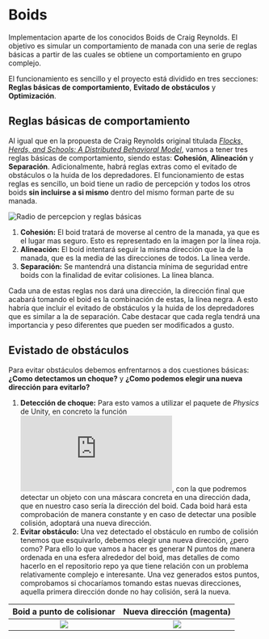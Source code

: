# Boids
Implementacion aparte de los conocidos Boids de Craig Reynolds. El objetivo es simular un comportamiento de manada con una serie de reglas básicas a 
partir de las cuales se obtiene un comportamiento en grupo complejo.

El funcionamiento es sencillo y el proyecto está dividido en tres secciones: **Reglas básicas de comportamiento**, **Evitado de obstáculos** y **Optimización**.


## Reglas básicas de comportamiento

Al igual que en la propuesta de Craig Reynolds original titulada [*Flocks, Herds, and Schools: A Distributed Behavioral Model*](https://team.inria.fr/imagine/files/2014/10/flocks-hers-and-schools.pdf),
vamos a tener tres reglas básicas de comportamiento, siendo estas: **Cohesión**, **Alineación** y **Separación**. Adicionalmente, habrá reglas extras como el evitado de obstáculos o la huida de los depredadores.
El funcionamiento de estas reglas es sencillo, un boid tiene un radio de percepción y todos los otros boids **sin incluirse a si mismo** dentro del mismo forman parte de su manada.

![Radio de percepcion y reglas básicas](https://user-images.githubusercontent.com/61519721/142773824-dfa1bb4e-5189-433f-9230-00e8e23b6d09.PNG)

1. **Cohesión:** El boid tratará de moverse al centro de la manada, ya que es el lugar mas seguro. Esto es representado en la imagen por la línea roja.
2. **Alineación:** El boid intentará seguir la misma dirección que la de la manada, que es la media de las direcciones de todos. La linea verde.
3. **Separación:** Se mantendrá una distancia mínima de seguridad entre boids con la finalidad de evitar colisiones. La línea blanca.

Cada una de estas reglas nos dará una dirección, la dirección final que acabará tomando el boid es la combinación de estas, la línea negra. A esto habría que incluir el evitado de obstáculos y la huida de los depredadores que es similar a la de separación. Cabe destacar que cada regla tendrá una importancia y peso diferentes que pueden ser modificados a gusto.

## Evistado de obstáculos

Para evitar obstáculos debemos enfrentarnos a dos cuestiones básicas: **¿Como detectamos un choque?** y **¿Como podemos elegir una nueva dirección para evitarlo?**
1. **Detección de choque:** Para esto vamos a utilizar el paquete de *Physics* de Unity, en concreto la función ![SphereCast](https://docs.unity3d.com/ScriptReference/Physics.SphereCast.html), con la que podremos detectar un objeto con una máscara concreta en una dirección dada, que en nuestro caso sería la dirección del boid. Cada boid hará esta comprobación de manera constante y en caso de detectar una posible colisión, adoptará una nueva dirección.
2. **Evitar obstáculo:** Una vez detectado el obstáculo en rumbo de colisión tenemos que esquivarlo, debemos elegir una nueva dirección, ¿pero como? Para ello lo que vamos a hacer es generar N puntos de manera ordenada en una esfera alrededor del boid, mas detalles de como hacerlo en el repositorio repo ya que tiene relación con un problema relativamente complejo e interesante. Una vez generados estos puntos, comprobamos si chocaríamos tomando estas nuevas direcciones, aquella primera dirección donde no hay colisión, será la nueva.

Boid a punto de colisionar |  Nueva dirección (magenta)
:-------------------------:|:-------------------------:
![](https://...Dark.png)  |  ![](https://...Ocean.png)
